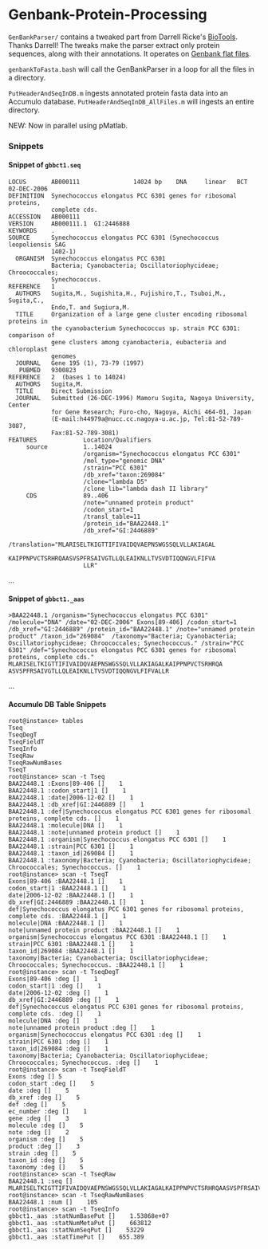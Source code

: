 # Genbank-Protein-Processing

`GenBankParser/` contains a tweaked part from Darrell Ricke's [BioTools](https://github.com/doricke/BioTools/tree/master/GenBankParser).
Thanks Darrell! The tweaks make the parser extract only protein sequences, along with their annotations.
It operates on [Genbank flat files](ftp://ftp.ncbi.nlm.nih.gov/genbank/).

`genbankToFasta.bash` will call the GenBankParser in a loop for all the files in a directory.

`PutHeaderAndSeqInDB.m` ingests annotated protein fasta data into an Accumulo database.
`PutHeaderAndSeqInDB_AllFiles.m` will ingests an entire directory.

NEW: Now in parallel using pMatlab.

### Snippets


#### Snippet of `gbbct1.seq`

    LOCUS       AB000111               14024 bp    DNA     linear   BCT 02-DEC-2006
    DEFINITION  Synechococcus elongatus PCC 6301 genes for ribosomal proteins,
                complete cds.
    ACCESSION   AB000111
    VERSION     AB000111.1  GI:2446888
    KEYWORDS    .
    SOURCE      Synechococcus elongatus PCC 6301 (Synechococcus leopoliensis SAG
                1402-1)
      ORGANISM  Synechococcus elongatus PCC 6301
                Bacteria; Cyanobacteria; Oscillatoriophycideae; Chroococcales;
                Synechococcus.
    REFERENCE   1
      AUTHORS   Sugita,M., Sugishita,H., Fujishiro,T., Tsuboi,M., Sugita,C.,
                Endo,T. and Sugiura,M.
      TITLE     Organization of a large gene cluster encoding ribosomal proteins in
                the cyanobacterium Synechococcus sp. strain PCC 6301: comparison of
                gene clusters among cyanobacteria, eubacteria and chloroplast
                genomes
      JOURNAL   Gene 195 (1), 73-79 (1997)
       PUBMED   9300823
    REFERENCE   2  (bases 1 to 14024)
      AUTHORS   Sugita,M.
      TITLE     Direct Submission
      JOURNAL   Submitted (26-DEC-1996) Mamoru Sugita, Nagoya University, Center
                for Gene Research; Furo-cho, Nagoya, Aichi 464-01, Japan
                (E-mail:h44979a@nucc.cc.nagoya-u.ac.jp, Tel:81-52-789-3087,
                Fax:81-52-789-3081)
    FEATURES             Location/Qualifiers
         source          1..14024
                         /organism="Synechococcus elongatus PCC 6301"
                         /mol_type="genomic DNA"
                         /strain="PCC 6301"
                         /db_xref="taxon:269084"
                         /clone="lambda D5"
                         /clone_lib="lambda dash II library"
         CDS             89..406
                         /note="unnamed protein product"
                         /codon_start=1
                         /transl_table=11
                         /protein_id="BAA22448.1"
                         /db_xref="GI:2446889"
                         /translation="MLARISELTKIGTTIFIVAIDQVAEPNSWGSSQLVLLAKIAGAL
                         KAIPPNPVCTSRHRQAASVSPFRSAIVGTLLQLEAIKNLLTVSVDTIQQNGVLFIFVA
                         LLR"

...

#### Snippet of `gbbct1._aas`

    >BAA22448.1 /organism="Synechococcus elongatus PCC 6301" /molecule="DNA" /date="02-DEC-2006" Exons[89-406] /codon_start=1 /db_xref="GI:2446889" /protein_id="BAA22448.1" /note="unnamed protein product" /taxon_id="269084"  /taxonomy="Bacteria; Cyanobacteria; Oscillatoriophycideae; Chroococcales; Synechococcus." /strain="PCC 6301" /def="Synechococcus elongatus PCC 6301 genes for ribosomal proteins, complete cds."
    MLARISELTKIGTTIFIVAIDQVAEPNSWGSSQLVLLAKIAGALKAIPPNPVCTSRHRQA
    ASVSPFRSAIVGTLLQLEAIKNLLTVSVDTIQQNGVLFIFVALLR

...


#### Accumulo DB Table Snippets

    root@instance> tables
    Tseq
    TseqDegT
    TseqFieldT
    TseqInfo
    TseqRaw
    TseqRawNumBases
    TseqT
    root@instance> scan -t Tseq
    BAA22448.1 :Exons|89-406 []    1
    BAA22448.1 :codon_start|1 []    1
    BAA22448.1 :date|2006-12-02 []    1
    BAA22448.1 :db_xref|GI:2446889 []    1
    BAA22448.1 :def|Synechococcus elongatus PCC 6301 genes for ribosomal proteins, complete cds. []    1
    BAA22448.1 :molecule|DNA []    1
    BAA22448.1 :note|unnamed protein product []    1
    BAA22448.1 :organism|Synechococcus elongatus PCC 6301 []    1
    BAA22448.1 :strain|PCC 6301 []    1
    BAA22448.1 :taxon_id|269084 []    1
    BAA22448.1 :taxonomy|Bacteria; Cyanobacteria; Oscillatoriophycideae; Chroococcales; Synechococcus. []    1
    root@instance> scan -t TseqT
    Exons|89-406 :BAA22448.1 []    1
    codon_start|1 :BAA22448.1 []    1
    date|2006-12-02 :BAA22448.1 []    1
    db_xref|GI:2446889 :BAA22448.1 []    1
    def|Synechococcus elongatus PCC 6301 genes for ribosomal proteins, complete cds. :BAA22448.1 []    1
    molecule|DNA :BAA22448.1 []    1
    note|unnamed protein product :BAA22448.1 []    1
    organism|Synechococcus elongatus PCC 6301 :BAA22448.1 []    1
    strain|PCC 6301 :BAA22448.1 []    1
    taxon_id|269084 :BAA22448.1 []    1
    taxonomy|Bacteria; Cyanobacteria; Oscillatoriophycideae; Chroococcales; Synechococcus. :BAA22448.1 []    1
    root@instance> scan -t TseqDegT
    Exons|89-406 :deg []    1
    codon_start|1 :deg []    1
    date|2006-12-02 :deg []    1
    db_xref|GI:2446889 :deg []    1
    def|Synechococcus elongatus PCC 6301 genes for ribosomal proteins, complete cds. :deg []    1
    molecule|DNA :deg []    1
    note|unnamed protein product :deg []    1
    organism|Synechococcus elongatus PCC 6301 :deg []    1
    strain|PCC 6301 :deg []    1
    taxon_id|269084 :deg []    1
    taxonomy|Bacteria; Cyanobacteria; Oscillatoriophycideae; Chroococcales; Synechococcus. :deg []    1
    root@instance> scan -t TseqFieldT
    Exons :deg [] 5
    codon_start :deg []    5
    date :deg []    5
    db_xref :deg []    5
    def :deg []    5
    ec_number :deg []    1
    gene :deg []    3
    molecule :deg []    5
    note :deg []    2
    organism :deg []    5
    product :deg []    3
    strain :deg []    5
    taxon_id :deg []    5
    taxonomy :deg []    5
    root@instance> scan -t TseqRaw
    BAA22448.1 :seq []    MLARISELTKIGTTIFIVAIDQVAEPNSWGSSQLVLLAKIAGALKAIPPNPVCTSRHRQAASVSPFRSAIVGTLLQLEAIKNLLTVSVDTIQQNGVLFIFVALLR
    root@instance> scan -t TseqRawNumBases
    BAA22448.1 :num []    105
    root@instance> scan -t TseqInfo
    gbbct1._aas :statNumBasePut []    1.53868e+07
    gbbct1._aas :statNumMetaPut []    663812
    gbbct1._aas :statNumSeqPut []    53229
    gbbct1._aas :statTimePut []    655.389
